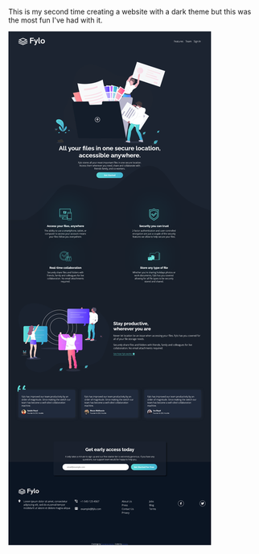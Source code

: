 This is my second time creating a website with a dark theme but this was the most fun I've had with it.

![](Screenshot.png)